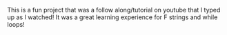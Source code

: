 This is a fun project that was a follow along/tutorial on youtube that I typed up as I watched! It was a great learning experience for F strings and while loops!
